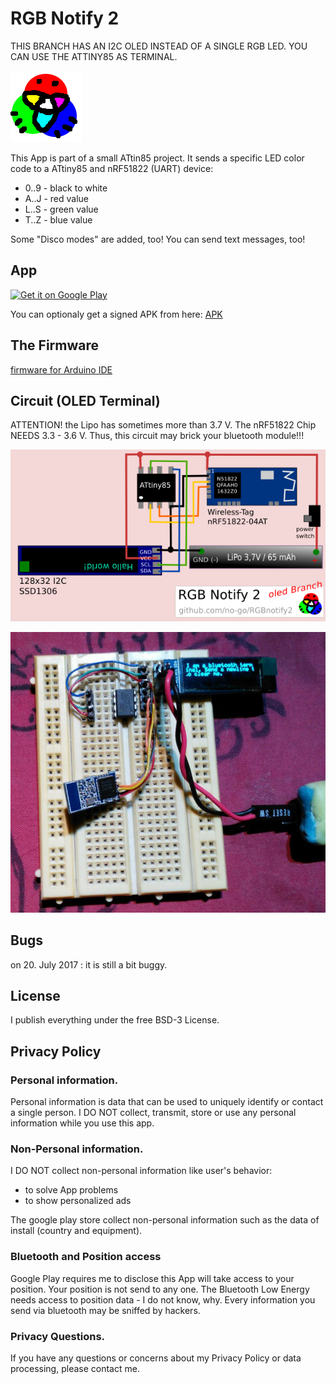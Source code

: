 # RGB Notify 2

THIS BRANCH HAS AN I2C OLED INSTEAD OF A SINGLE RGB LED. YOU CAN USE THE ATTINY85 AS TERMINAL.

![logo](app/src/main/res/drawable-hdpi/icon.png)

This App is part of a small ATtin85 project. It sends a specific LED color code to a ATtiny85 and nRF51822 (UART) device:

  - 0..9 - black to white
  - A..J - red value
  - L..S - green value
  - T..Z - blue value

Some "Disco modes" are added, too! You can send text messages, too!

## App

<a href="https://play.google.com/store/apps/details?id=click.dummer.rgbnotify2" target="_blank">
<img src="https://play.google.com/intl/en_us/badges/images/generic/en-play-badge.png" alt="Get it on Google Play" height="90"/></a>

You can optionaly get a signed APK from here: [APK](https://raw.githubusercontent.com/no-go/RGBnotify2/master/app/app-release.apk)

## The Firmware

[firmware for Arduino IDE](https://raw.githubusercontent.com/no-go/RGBnotify2/oled/firmware/firmware.ino)

## Circuit (OLED Terminal)

ATTENTION! the Lipo has sometimes more than 3.7 V. The nRF51822 Chip
NEEDS 3.3 - 3.6 V. Thus, this circuit may brick your bluetooth module!!!

![Circuit with ATtin85, nRF51822 and OLED](_img/circuit.png)

![Picture of device](_img/action.jpg)

## Bugs

on 20. July 2017 : it is still a bit buggy.

## License

I publish everything under the free BSD-3 License.

## Privacy Policy

### Personal information.

Personal information is data that can be used to uniquely identify or contact a single person. I DO NOT collect, transmit, store or use any personal information while you use this app.

### Non-Personal information.

I DO NOT collect non-personal information like user's behavior:

 -  to solve App problems
 -  to show personalized ads

The google play store collect non-personal information such as the data of install (country and equipment).

### Bluetooth and Position access

Google Play requires me to disclose this App will take access to your position. Your position is not send to any one. The Bluetooth Low Energy needs access to position data - I do not know, why. Every information you send via bluetooth may be
sniffed by hackers.

### Privacy Questions.

If you have any questions or concerns about my Privacy Policy or data processing, please contact me.
